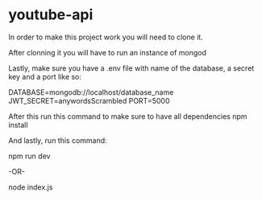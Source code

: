 # youtube-api

In order to make this project work you will need to clone it. 

After clonning it you will have to run an instance of mongod

Lastly, make sure you have a .env file with name of the database, a secret key and a port like so:

DATABASE=mongodb://localhost/database_name
JWT_SECRET=anywordsScrambled
PORT=5000

After this run this command to make sure to have all dependencies
  npm install
  
And lastly, run this command:

  npm run dev

-OR-

  node index.js
 
